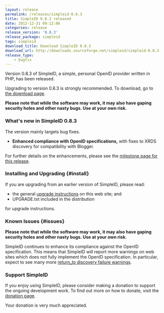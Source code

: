 ```yaml
---
layout: release
permalink: /releases/simpleid-0.8.3
title: SimpleID 0.8.3 released
date: 2012-12-31 09:12:06
categories: release
release_version: '0.8.3'
release_package: simpleid
tags: simpleid
download_title: Download SimpleID 0.8.3
download_url: http://downloads.sourceforge.net/simpleid/simpleid-0.8.3.tar.gz
release_type: 
    - bugfix
---
```


Version 0.8.3 of SimpleID, a simple, personal OpenID provider written in PHP, has been released.

Upgrading to version 0.8.3 is strongly recommended.  To download, go to [the download page](/download).

**Please note that while the software may work, it may also have gaping security holes and other nasty bugs. Use at your own risk.**

### What's new in SimpleID 0.8.3

The version mainly targets bug fixes.

- **Enhanced compliance with OpenID specifications,** with fixes to XRDS discovery for compatibility with Blogger.

For further details on the enhancements, please see the [milestone page for this release](http://simpleid.koinic.net/trac/milestone/0.8.3).

### Installing and Upgrading {#install}

If you are upgrading from an earlier version of SimpleID, please read:

- the general [upgrade instructions](http://simpleid.sourceforge.net/documentation/getting-started/upgrading) on this web site; and
- UPGRADE.txt included in the distribution

for upgrade instructions.

### Known Issues {#issues}

**Please note that while the software may work, it may also have gaping security holes and other nasty bugs. Use at your own risk.**

SimpleID continues to enhance its compliance against the OpenID specification.  This means that SimpleID will report more warnings on web sites which does not fully implement the OpenID specification.  In particular, expect to see many more [return_to discovery failure warnings](http://simpleid.sourceforge.net/documentation/troubleshooting/returnto-discovery-failure).

### Support SimpleID

If you enjoy using SimpleID, please consider making a donation to support the
ongoing development work.  To find out more on how to donate, visit
the [donation page](http://simpleid.sourceforge.net/donate).

Your donation is very much appreciated.